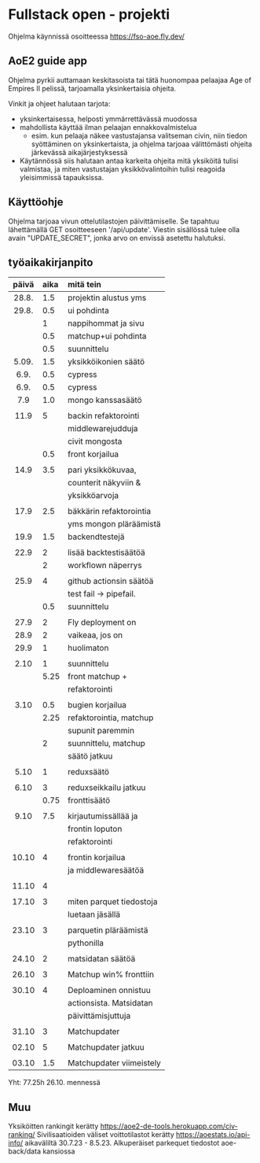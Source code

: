 # Fullstack open - projekti

Ohjelma käynnissä osoitteessa https://fso-aoe.fly.dev/

## AoE2 guide app

Ohjelma pyrkii auttamaan keskitasoista tai tätä huonompaa pelaajaa Age of Empires II pelissä, tarjoamalla yksinkertaisia ohjeita.

Vinkit ja ohjeet halutaan tarjota:

- yksinkertaisessa, helposti ymmärrettävässä muodossa
- mahdollista käyttää ilman pelaajan ennakkovalmistelua
  - esim. kun pelaaja näkee vastustajansa valitseman civin, niin tiedon syöttäminen on yksinkertaista, ja ohjelma tarjoaa välittömästi ohjeita järkevässä aikajärjestyksessä
- Käytännössä siis halutaan antaa karkeita ohjeita mitä yksiköitä tulisi valmistaa, ja miten vastustajan yksikkövalintoihin tulisi reagoida yleisimmissä tapauksissa.

## Käyttöohje

Ohjelma tarjoaa vivun ottelutilastojen päivittämiselle. Se tapahtuu lähettämällä GET osoitteeseen '/api/update'. Viestin sisällössä tulee olla avain "UPDATE_SECRET", jonka arvo on envissä asetettu halutuksi.

## työaikakirjanpito

| päivä | aika | mitä tein                |
| :---: | :--- | :----------------------- |
| 28.8. | 1.5  | projektin alustus yms    |
| 29.8. | 0.5  | ui pohdinta              |
|       | 1    | nappihommat ja sivu      |
|       | 0.5  | matchup+ui pohdinta      |
|       | 0.5  | suunnittelu              |
| 5.09. | 1.5  | yksikköikonien säätö     |
| 6.9.  | 0.5  | cypress                  |
| 6.9.  | 0.5  | cypress                  |
|  7.9  | 1.0  | mongo kanssasäätö        |
|       |      |                          |
| 11.9  | 5    | backin refaktorointi     |
|       |      | middlewarejudduja        |
|       |      | civit mongosta           |
|       | 0.5  | front korjailua          |
|       |      |                          |
| 14.9  | 3.5  | pari yksikkökuvaa,       |
|       |      | counterit näkyviin &     |
|       |      | yksikköarvoja            |
|       |      |                          |
| 17.9  | 2.5  | bäkkärin refaktorointia  |
|       |      | yms mongon pläräämistä   |
| 19.9  | 1.5  | backendtestejä           |
|       |      |                          |
| 22.9  | 2    | lisää backtestisäätöä    |
|       | 2    | workflown näperrys       |
|       |      |                          |
| 25.9  | 4    | github actionsin säätöä  |
|       |      | test fail -> pipefail.   |
|       | 0.5  | suunnittelu              |
|       |      |                          |
| 27.9  | 2    | Fly deployment on        |
| 28.9  | 2    | vaikeaa, jos on          |
| 29.9  | 1    | huolimaton               |
|       |      |                          |
| 2.10  | 1    | suunnittelu              |
|       | 5.25 | front matchup +          |
|       |      | refaktorointi            |
|       |      |                          |
| 3.10  | 0.5  | bugien korjailua         |
|       | 2.25 | refaktorointia, matchup  |
|       |      | supunit paremmin         |
|       | 2    | suunnittelu, matchup     |
|       |      | säätö jatkuu             |
|       |      |                          |
| 5.10  | 1    | reduxsäätö               |
|       |      |                          |
| 6.10  | 3    | reduxseikkailu jatkuu    |
|       | 0.75 | fronttisäätö             |
|       |      |                          |
| 9.10  | 7.5  | kirjautumissällää ja     |
|       |      | frontin loputon          |
|       |      | refaktorointi            |
|       |      |                          |
| 10.10 | 4    | frontin korjailua        |
|       |      | ja middlewaresäätöä      |
|       |      |                          |
| 11.10 | 4    |                          |
|       |      |                          |
| 17.10 | 3    | miten parquet tiedostoja |
|       |      | luetaan jäsällä          |
|       |      |                          |
| 23.10 | 3    | parquetin pläräämistä    |
|       |      | pythonilla               |
|       |      |                          |
| 24.10 | 2    | matsidatan säätöä        |
|       |      |                          |
| 26.10 | 3    | Matchup win% fronttiin   |
|       |      |                          |
| 30.10 | 4    | Deploaminen onnistuu     |
|       |      | actionsista. Matsidatan  |
|       |      | päivittämisjuttuja       |
|       |      |                          |
| 31.10 | 3    | Matchupdater             |
|       |      |                          |
| 02.10 | 5    | Matchupdater jatkuu      |
|       |      |                          |
| 03.10 | 1.5  | Matchupdater viimeistely |

Yht: 77.25h 26.10. mennessä

## Muu

Yksiköitten rankingit kerätty https://aoe2-de-tools.herokuapp.com/civ-ranking/
Sivilisaatioiden väliset voittotilastot kerätty https://aoestats.io/api-info/ aikaväliltä 30.7.23 - 8.5.23. Alkuperäiset parkequet tiedostot aoe-back/data kansiossa
